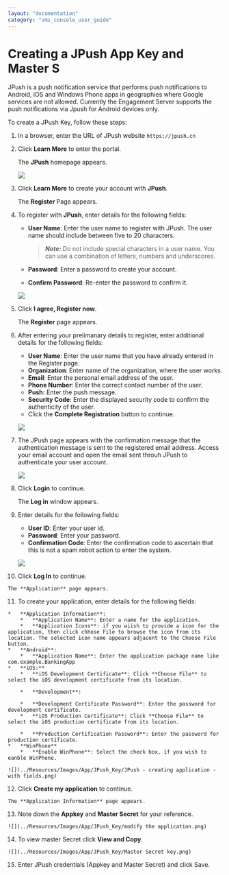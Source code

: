 ```yaml
---
layout: "documentation"
category: "vms_console_user_guide"
---
```

                           

Creating a JPush App Key and Master S
=====================================

JPush is a push notification service that performs push notifications to Android, iOS and Windows Phone apps in geographies where Google services are not allowed. Currently the Engagement Server supports the push notifications via Jpush for Android devices only.

To create a JPush Key, follow these steps:

1.  In a browser, enter the URL of JPush website `https://jpush.cn`
2.  Click **Learn More** to enter the portal.
    
    The **JPush** homepage appears.
    
    ![](../Resources/Images/Overview/Apps/JPush/1.PNG)
    
3.  Click **Learn More** to create your account with **JPush**.
    
    The **Register** Page appears.
    
4.  To register with **JPush**, enter details for the following fields:
    
    *   **User Name**: Enter the user name to register with JPush. The user name should include between five to 20 characters.
        
        > **_Note:_** Do not include special characters in a user name. You can use a combination of letters, numbers and underscores.
        
    *   **Password**: Enter a password to create your account.
    *   **Confirm Password**: Re-enter the password to confirm it.
    
    ![](../Resources/Images/Overview/Apps/JPush/2.png)
    
5.  Click **I agree, Register now**.
    
    The **Register** page appears.
    
6.  After entering your prelimanary details to register, enter additional details for the following fields:
    
    *   **User Name**: Enter the user name that you have already entered in the Register page.
    *   **Organization**: Enter name of the organization, where the user works.
    *   **Email**: Enter the personal email address of the user.
    *   **Phone Number**: Enter the correct contact number of the user.
    *   **Push:** Enter the push message.
    *   **Security Code**: Enter the displayed security code to confirm the authenticity of the user.
    *   Click the **Complete Registration** button to continue.
    
    ![](../Resources/Images/Overview/Apps/JPush/3.PNG)
    
7.  The JPush page appears with the confirmation message that the authentication message is sent to the registered email address. Access your email account and open the email sent throuh JPush to authenticate your user account.
    
    ![](../Resources/Images/Overview/Apps/JPush/7.png)
    
8.  Click **Login** to continue.
    
    The **Log in** window appears.
    
9.  Enter details for the following fields:
    
    *   **User ID**: Enter your user id.
    *   **Password**: Enter your password.
    *   **Confirmation Code**: Enter the confirmation code to ascertain that this is not a spam robot action to enter the system.
    
    ![](../Resources/Images/Overview/Apps/JPush/8.png)
    
10.  Click **Log In** to continue.
    
    The **Application** page appears.
    
11.  To create your application, enter details for the following fields:
    
    *   **Application Information**:
        *   **Application Name**: Enter a name for the application.
        *   **Application Icons**: if you wiish to provide a icon for the application, then click chhose File to browse the icon from its location. The selected icon name appears adjacent to the Choose File button.
    *   **Android**:
        *   **Application Name**: Enter the application package name like com.example.BankingApp
    *   **iOS:**
        *   **iOS Development Certificate**: Click **Choose File** to select the iOS development certificate from its location.
            
        *   **Development**:
            
        *   **Development Certificate Password**: Enter the password for development certificate.
        *   **iOS Production Certificate**: Click **Choose File** to select the iOS production certificate from its location.
            
        *   **Production Certification Password**: Enter the password for production certificate.
    *   **WinPhone**
        *   **Enable WinPhone**: Select the check box, if you wish to eanble WinPhone.
    
    ![](../Resources/Images/App/JPush_Key/JPush - creating application -with fields.png)
    
12.  Click **Create my application** to continue.
    
    The **Application Information** page appears.
    
13.  Note down the **Appkey** and **Master Secret** for your reference.
    
    ![](../Resources/Images/App/JPush_Key/modify the application.png)
    
14.  To view master Secret click **View and Copy**.
    
    ![](../Resources/Images/App/JPush_Key/Master Secret key.png)
    
15.  Enter JPush credentials (Appkey and Master Secret) and click Save.
